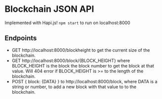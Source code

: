 # Blockchain JSON API

Implemented with Hapi.js!
`npm start` to run on localhost:8000

## Endpoints

- GET http://localhost:8000/blockheight to get the current size of the blockchain.
- GET http://localhost:8000/block/{BLOCK_HEIGHT} where BLOCK_HEIGHT is the block the block number to get the block at that value. Will 404 error if BLOCK_HEIGHT is >= to the length of the blockchain.
- POST { block: {DATA} } to http://localhost:8000/block, where DATA is a string or number, to add a new block with that value to to the blockchain.
